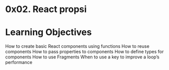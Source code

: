 # 0x02. React propsi
# Learning Objectives
How to create basic React components using functions
How to reuse components
How to pass properties to components
How to define types for components
How to use Fragments
When to use a key to improve a loop’s performance

